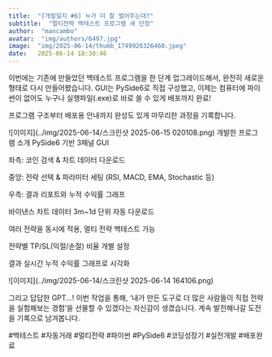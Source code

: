 ```yaml
---
title:  "[개발일지 #6] 누가 더 잘 벌어주는대?"
subtitle:  "멀티전략 백테스트 프로그램 새 단장"
author:  "mancambo"
avatar:  "img/authors/6497.jpg"
image:  "img/2025-06-14/thumb_1749926326460.jpeg"
date:   2025-06-14 18:38:46
---
```


이번에는 기존에 만들었던 백테스트 프로그램을 한 단계 업그레이드해서,
완전히 새로운 형태로 다시 만들어봤습니다.
GUI는 PySide6로 직접 구성했고,
이제는 컴퓨터에 파이썬이 없어도 누구나 실행파일(.exe)로 바로 쓸 수 있게 배포까지 완료!

프로그램 구조부터 배포용 안내까지
완성도 있게 마무리한 과정을 기록합니다.

![이미지](../img/2025-06-14/스크린샷 2025-06-15 020108.png)
 개발한 프로그램 소개
PySide6 기반 3패널 GUI

좌측: 코인 검색 & 차트 데이터 다운로드

중앙: 전략 선택 & 파라미터 세팅 (RSI, MACD, EMA, Stochastic 등)

우측: 결과 리포트와 누적 수익률 그래프

바이낸스 차트 데이터 3m~1d 단위 자동 다운로드

여러 전략을 동시에 적용, 멀티 전략 백테스트 가능

전략별 TP/SL(익절/손절) 비율 개별 설정

결과 실시간 누적 수익률 그래프로 시각화


![이미지](../img/2025-06-14/스크린샷 2025-06-14 164106.png)

그리고 답답한 GPT...!
이번 작업을 통해,
‘내가 만든 도구로 더 많은 사람들이 직접 전략을 실험해보는 경험’을 선물할 수 있겠다는 자신감이 생겼습니다.
계속 발전해나갈 도전을 기록으로 남겨봅니다.

#백테스트 #자동거래 #멀티전략 #파이썬 #PySide6 #코딩성장기 #실전개발 #배포완료